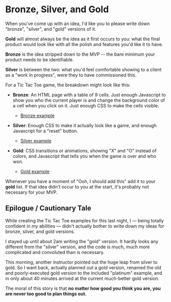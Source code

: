 # Bronze, Silver, and Gold

When you've come up with an idea, I'd like you to please write down "bronze", "silver", and "gold" versions of it.

**Gold** will almost always be the idea as it first occurs to you: what the final product would look like with all the polish and features you'd like it to have.

**Bronze** is the idea stripped down to the MVP -- the bare minimum your product needs to be identifiable.

**Silver** is between the two: what you'd feel comfortable showing to a client as a "work in progress", were they to have commissioned this.

For a Tic Tac Toe game, the breakdown might look like this:

- **Bronze**: An HTML page with a table of 9 cells. Just enough Javascript to show you who the current player is and change the background color of a cell when you click on it. Just enough CSS to make the cells visible.
  - [Bronze example](http://ga-wdi-lessons.github.io/bronze-silver-gold/example/bronze.html)

- **Silver**: Enough CSS to make it actually look like a game, and enough Javascript for a "reset" button.
  - [Silver example](http://ga-wdi-lessons.github.io/bronze-silver-gold/example/silver.html)

- **Gold**: CSS transitions or animations, showing "X" and "O" instead of colors, and Javascript that tells you when the game is over and who won.
  - [Gold example](http://ga-wdi-lessons.github.io/bronze-silver-gold/example/gold.html)

Whenever you have a moment of "Ooh, I should add this" add it to your **gold** list. If that idea didn't occur to you at the start, it's probably not necessary for your MVP.

## Epilogue / Cautionary Tale

While creating the Tic Tac Toe examples for this last night, I &mdash; being totally confident in my abilities &mdash; didn't actually bother to write down my ideas for bronze, silver, and gold versions.

I stayed up until about 2am writing the "gold" version. It hardly looks any different from the "silver" version, and the code is much, much more complicated and convoluted than is necessary.

This morning, another instructor pointed out the huge leap from silver to gold. So I want back, actually planned out a gold version, renamed the old and poorly-executed gold version to the included "platinum" example, and in only about 40 minutes arrived at the current much-better gold version.

The moral of this story is that **no matter how good you think you are, you are never too good to plan things out.**

